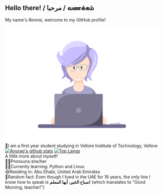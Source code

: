 ## Hello there! / مرحبا / வணக்கம்     
My name's *Rennie*, welcome to my GitHub profile!      

![](https://github.com/rxnnae/rxnnae/blob/main/gifs%2C%20icons/shot09.gif)  
📍I am a first year student studying in Vellore Institute of Technology, Vellore  
[![Anurag's github stats](https://github-readme-stats.vercel.app/api?username=rxnnae)](https://github.com/anuraghazra/github-readme-stats)
[![Top Langs](https://github-readme-stats.vercel.app/api/top-langs/?username=rxnnae)](https://github.com/anuraghazra/github-readme-stats)    
A little more about myself!       
💁‍♀️Pronouns:she/her   
👩‍💻Currently learning: Python and Linux   
😄Residing in: Abu Dhabi, United Arab Emirates    
💭Random fact: Even though I lived in the UAE for 18 years, the only line I know how to speak is **صباح الخير، أيها المعلم!** (which translates to "Good Morning, teacher!")
